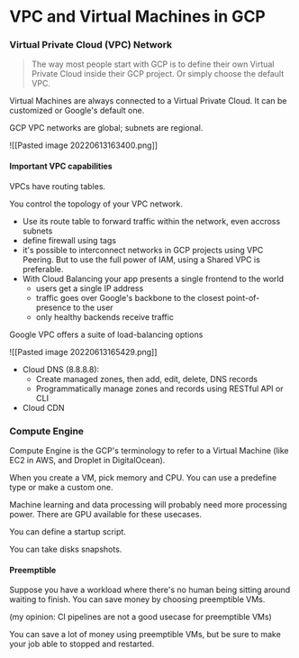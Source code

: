 # VPC and Virtual Machines in GCP

### Virtual Private Cloud (VPC) Network

> The way most people start with GCP is to define their own Virtual Private Cloud inside their GCP project. Or simply choose the default VPC.

Virtual Machines are always connected to a Virtual Private Cloud. It can be customized or Google's default one.

GCP VPC networks are global; subnets are regional.

![[Pasted image 20220613163400.png]]

#### Important VPC capabilities

VPCs have routing tables.

You control the topology of your VPC network.

- Use its route table to forward traffic within the network, even accross subnets
- define firewall using tags
- it's possible to interconnect networks in GCP projects using VPC Peering. But to use the full power of IAM, using a Shared VPC is preferable.
- With Cloud Balancing your app presents a single frontend to the world
    - users get a single IP address
    - traffic goes over Google's backbone to the closest point-of-presence to the user
    - only healthy backends receive traffic

Google VPC offers a suite of load-balancing options

![[Pasted image 20220613165429.png]]

- Cloud DNS (8.8.8.8):
    - Create managed zones, then add, edit, delete, DNS records
    - Programmatically manage zones and records using RESTful API or CLI
- Cloud CDN




### Compute Engine

Compute Engine is the GCP's terminology to refer to a Virtual Machine (like EC2 in AWS, and Droplet in DigitalOcean).

When you create a VM, pick memory and CPU. You can use a predefine type or make a custom one.

Machine learning and data processing will probably need more processing power. There are GPU available for these usecases.

You can define a startup script.

You can take disks snapshots.


#### Preemptible

Suppose you have a workload where there's no human being sitting around waiting to finish. You can save money by choosing preemptible VMs.

(my opinion: CI pipelines are not a good usecase for preemptible VMs)

You can save a lot of money using preemptible VMs, but be sure to make your job able to stopped and restarted.
